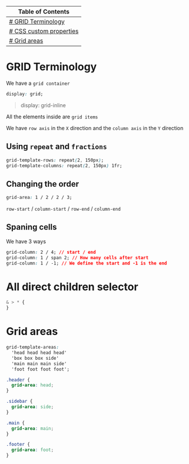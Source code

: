 | Table of Contents                                 |
| ------------------------------------------------- |
| [# GRID Terminology](#grid-terminology)             |
| [# CSS custom properties](#all-direct-children-selector) |
| [# Grid areas](#grid-areas) |

# GRID Terminology

We have a `grid container`

```css
display: grid;
```

> display: grid-inline

All the elements inside are `grid items`

We have `row axis` in the `X` direction and the `column axis` in the `Y` direction

## Using `repeat` and `fractions`

```css
grid-template-rows: repeat(2, 150px);
grid-template-columns: repeat(2, 150px) 1fr;
```

## Changing the order

```css
grid-area: 1 / 2 / 2 / 3;
```

`row-start` / `column-start` / `row-end` / `column-end`

## Spaning cells

We have 3 ways

```css
grid-column: 2 / 4; // start / end
grid-column: 1 / span 2; // How many cells after start
grid-column: 1 / -1; // We define the start and -1 is the end
```

# All direct children selector

```css
& > * {
}
```

# Grid areas

```css
grid-template-areas:
  'head head head head'
  'box box box side'
  'main main main side'
  'foot foot foot foot';

.header {
  grid-area: head;
}

.sidebar {
  grid-area: side;
}

.main {
  grid-area: main;
}

.footer {
  grid-area: foot;
}
```
